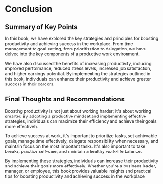# Conclusion


Summary of Key Points
---------------------

In this book, we have explored the key strategies and principles for boosting productivity and achieving success in the workplace. From time management to goal setting, from prioritization to delegation, we have delved into the key components of a productive work environment.

We have also discussed the benefits of increasing productivity, including improved performance, reduced stress levels, increased job satisfaction, and higher earnings potential. By implementing the strategies outlined in this book, individuals can enhance their productivity and achieve greater success in their careers.

Final Thoughts and Recommendations
----------------------------------

Boosting productivity is not just about working harder; it's about working smarter. By adopting a productive mindset and implementing effective strategies, individuals can maximize their efficiency and achieve their goals more effectively.

To achieve success at work, it's important to prioritize tasks, set achievable goals, manage time effectively, delegate responsibility when necessary, and maintain focus on the most important tasks. It's also important to take breaks, practice self-care, and maintain a healthy work-life balance.

By implementing these strategies, individuals can increase their productivity and achieve their goals more effectively. Whether you're a business leader, manager, or employee, this book provides valuable insights and practical tips for boosting productivity and achieving success in the workplace.
